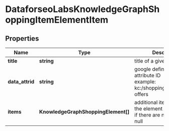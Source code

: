 # DataforseoLabsKnowledgeGraphShoppingItemElementItem

## Properties

| Name | Type | Description | Notes |
|------------ | ------------- | ------------- | -------------|
**title** | **string** | title of a given link element |[optional]|
**data_attrid** | **string** | google defined data attribute ID<br>example:<br>kc:/shopping/gpc:organic-offers |[optional]|
**items** | **KnowledgeGraphShoppingElement[]** | additional items present in the element<br>if there are none, equals null |[optional]|